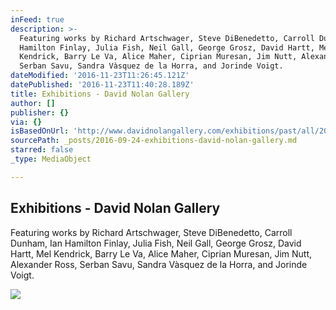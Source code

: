 ```yaml
---
inFeed: true
description: >-
  Featuring works by Richard Artschwager, Steve DiBenedetto, Carroll Dunham, Ian
  Hamilton Finlay, Julia Fish, Neil Gall, George Grosz, David Hartt, Mel
  Kendrick, Barry Le Va, Alice Maher, Ciprian Muresan, Jim Nutt, Alexander Ross,
  Serban Savu, Sandra Vàsquez de la Horra, and Jorinde Voigt.
dateModified: '2016-11-23T11:26:45.121Z'
datePublished: '2016-11-23T11:40:28.189Z'
title: Exhibitions - David Nolan Gallery
author: []
publisher: {}
via: {}
isBasedOnUrl: 'http://www.davidnolangallery.com/exhibitions/past/all/2016-2014'
sourcePath: _posts/2016-09-24-exhibitions-david-nolan-gallery.md
starred: false
_type: MediaObject

---
```

<article style=""><h1>Exhibitions - David Nolan Gallery</h1><p>Featuring works by Richard Artschwager, Steve DiBenedetto, Carroll Dunham, Ian Hamilton Finlay, Julia Fish, Neil Gall, George Grosz, David Hartt, Mel Kendrick, Barry Le Va, Alice Maher, Ciprian Muresan, Jim Nutt, Alexander Ross, Serban Savu, Sandra Vàsquez de la Horra, and Jorinde Voigt.</p><img src="https://s3.amazonaws.com/files.collageplatform.com.prod/image_cache/540x430/55264b97cfaf344b688b4568/feb2aee38dfe924d57b0f575e8e9bd3d.jpeg" /></article>